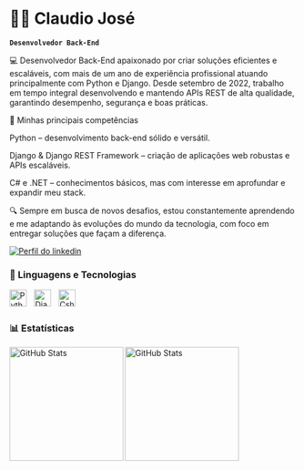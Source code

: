 # 👨‍💻 Claudio José

**`Desenvolvedor Back-End`**

💻 Desenvolvedor Back-End apaixonado por criar soluções eficientes e escaláveis, com mais de um ano de experiência profissional atuando principalmente com Python e Django. Desde setembro de 2022, trabalho em tempo integral desenvolvendo e mantendo APIs REST de alta qualidade, garantindo desempenho, segurança e boas práticas.

🚀 Minhas principais competências

Python – desenvolvimento back-end sólido e versátil.

Django & Django REST Framework – criação de aplicações web robustas e APIs escaláveis.

C# e .NET – conhecimentos básicos, mas com interesse em aprofundar e expandir meu stack.

🔍 Sempre em busca de novos desafios, estou constantemente aprendendo e me adaptando às evoluções do mundo da tecnologia, com foco em entregar soluções que façam a diferença.

<p align="left">
  <a href="https://www.linkedin.com/in/claudio-jose-b445341aa/">
    <img 
      alt="Perfil do linkedin"
      title="Me adicione na sua rede"
      src="https://custom-icon-badges.demolab.com/badge/linkedin-blue.svg?logo=linkedin&logoSource=feather"
    />
  </a>
</p

---

### 🤖 Linguagens e Tecnologias

<img
  align="left" 
  alt="Python" 
  title="Python"
  width="30px" 
  style="padding-right: 10px;" 
  src="https://cdn.jsdelivr.net/gh/devicons/devicon@latest/icons/python/python-original-wordmark.svg"
/>

<img
  align="left" 
  alt="Django" 
  title="Django"
  width="30px" 
  style="padding-right: 10px;" 
  src="https://cdn.jsdelivr.net/gh/devicons/devicon@latest/icons/django/django-plain.svg"
/>

<img
  align="left" 
  alt="Csharp" 
  title="Csharp"
  width="30px" 
  style="padding-right: 10px;" 
  src="https://cdn.jsdelivr.net/gh/devicons/devicon@latest/icons/csharp/csharp-plain.svg"
/>

<br>
<br>

### 📊 Estatísticas
<p>
  <img
    align="left"
    alt="GitHub Stats"
    height="200"
    src="https://github-readme-stats.vercel.app/api?username=claudiojbf&show_icons=true&theme=tokyonight&locale=pt-br"
  />
  <img 
      align="left" 
      alt="GitHub Stats" 
      height="200" 
      src="https://github-readme-stats.vercel.app/api/top-langs/?username=claudiojbf&theme=tokyonight&layout=compact&custom_title=Tecnologias&langs_count=9" 
  />
</p>
          
          
          
